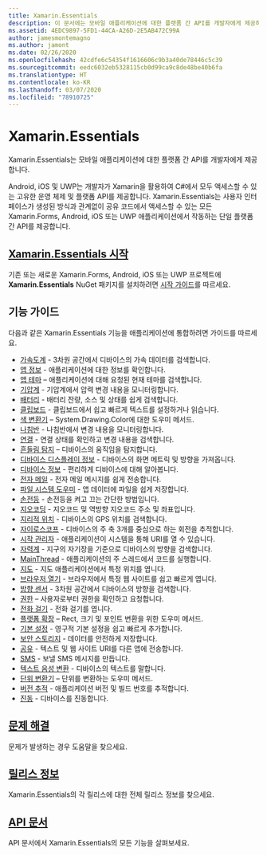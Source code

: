 ```yaml
---
title: Xamarin.Essentials
description: 이 문서에는 모바일 애플리케이션에 대한 플랫폼 간 API를 개발자에게 제공하는 Xamarin.Essentials를 설명하는 다양한 가이드에 대한 링크가 들어 있습니다.
ms.assetid: 4EDC9897-5FD1-44CA-A26D-2E5AB472C99A
author: jamesmontemagno
ms.author: jamont
ms.date: 02/26/2020
ms.openlocfilehash: 42cdfe6c54354f1616606c9b3a40de78446c5c39
ms.sourcegitcommit: eedc6032eb5328115cb0d99ca9c8de48be40b6fa
ms.translationtype: HT
ms.contentlocale: ko-KR
ms.lasthandoff: 03/07/2020
ms.locfileid: "78910725"
---
```

# <a name="xamarinessentials"></a>Xamarin.Essentials

Xamarin.Essentials는 모바일 애플리케이션에 대한 플랫폼 간 API를 개발자에게 제공합니다.

Android, iOS 및 UWP는 개발자가 Xamarin을 활용하여 C#에서 모두 액세스할 수 있는 고유한 운영 체제 및 플랫폼 API를 제공합니다. Xamarin.Essentials는 사용자 인터페이스가 생성된 방식과 관계없이 공유 코드에서 액세스할 수 있는 모든 Xamarin.Forms, Android, iOS 또는 UWP 애플리케이션에서 작동하는 단일 플랫폼 간 API를 제공합니다.

## <a name="get-started-with-xamarinessentials"></a>[Xamarin.Essentials 시작](get-started.md?context=xamarin/xamarin-forms)

기존 또는 새로운 Xamarin.Forms, Android, iOS 또는 UWP 프로젝트에 **Xamarin.Essentials** NuGet 패키지를 설치하려면 [시작 가이드](get-started.md)를 따르세요.

## <a name="feature-guides"></a>기능 가이드

다음과 같은 Xamarin.Essentials 기능을 애플리케이션에 통합하려면 가이드를 따르세요.

* [가속도계](accelerometer.md?context=xamarin/xamarin-forms) - 3차원 공간에서 디바이스의 가속 데이터를 검색합니다.
* [앱 정보](app-information.md?context=xamarin/xamarin-forms) - 애플리케이션에 대한 정보를 확인합니다.
* [앱 테마](app-theme.md?context=xamarin/xamarin-forms) – 애플리케이션에 대해 요청된 현재 테마를 검색합니다.
* [기압계](barometer.md?context=xamarin/xamarin-forms) - 기압계에서 압력 변경 내용을 모니터링합니다.
* [배터리](battery.md?context=xamarin/xamarin-forms) - 배터리 잔량, 소스 및 상태를 쉽게 검색합니다.
* [클립보드](clipboard.md?context=xamarin/xamarin-forms) - 클립보드에서 쉽고 빠르게 텍스트를 설정하거나 읽습니다.
* [색 변환기](color-converters.md?context=xamarin/xamarin-forms) – System.Drawing.Color에 대한 도우미 메서드.
* [나침반](compass.md?context=xamarin/xamarin-forms) - 나침반에서 변경 내용을 모니터링합니다.
* [연결](connectivity.md?context=xamarin/xamarin-forms) - 연결 상태를 확인하고 변경 내용을 검색합니다.
* [흔들림 탐지](detect-shake.md?context=xamarin/xamarin-forms) – 디바이스의 움직임을 탐지합니다.
* [디바이스 디스플레이 정보](device-display.md?context=xamarin/xamarin-forms) - 디바이스의 화면 메트릭 및 방향을 가져옵니다.
* [디바이스 정보](device-information.md?context=xamarin/xamarin-forms) - 편리하게 디바이스에 대해 알아봅니다.
* [전자 메일](email.md?context=xamarin/xamarin-forms) - 전자 메일 메시지를 쉽게 전송합니다.
* [파일 시스템 도우미](file-system-helpers.md?context=xamarin/xamarin-forms) - 앱 데이터에 파일을 쉽게 저장합니다.
* [손전등](flashlight.md?context=xamarin/xamarin-forms) - 손전등을 켜고 끄는 간단한 방법입니다.
* [지오코딩](geocoding.md?context=xamarin/xamarin-forms) - 지오코드 및 역방향 지오코드 주소 및 좌표입니다.
* [지리적 위치](geolocation.md?context=xamarin/xamarin-forms) - 디바이스의 GPS 위치를 검색합니다.
* [자이로스코프](gyroscope.md?context=xamarin/xamarin-forms) - 디바이스의 주 축 3개를 중심으로 하는 회전을 추적합니다.
* [시작 관리자](launcher.md?context=xamarin/xamarin-forms) - 애플리케이션이 시스템을 통해 URI를 열 수 있습니다.
* [자력계](magnetometer.md?context=xamarin/xamarin-forms) - 지구의 자기장을 기준으로 디바이스의 방향을 검색합니다.
* [MainThread](main-thread.md?content=xamarin/xamarin-forms) - 애플리케이션의 주 스레드에서 코드를 실행합니다.
* [지도](maps.md?content=xamarin/xamarin-forms) - 지도 애플리케이션에서 특정 위치를 엽니다.
* [브라우저 열기](open-browser.md?context=xamarin/xamarin-forms) - 브라우저에서 특정 웹 사이트를 쉽고 빠르게 엽니다.
* [방향 센서](orientation-sensor.md?context=xamarin/xamarin-forms) - 3차원 공간에서 디바이스의 방향을 검색합니다.
* [권한](permissions.md?context=xamarin/xamarin-forms) – 사용자로부터 권한을 확인하고 요청합니다.
* [전화 걸기](phone-dialer.md?context=xamarin/xamarin-forms) - 전화 걸기를 엽니다.
* [플랫폼 확장](platform-extensions.md?context=xamarin/xamarin-forms) – Rect, 크기 및 포인트 변환을 위한 도우미 메서드.
* [기본 설정](preferences.md?context=xamarin/xamarin-forms) - 영구적 기본 설정을 쉽고 빠르게 추가합니다.
* [보안 스토리지](secure-storage.md?context=xamarin/xamarin-forms) - 데이터를 안전하게 저장합니다.
* [공유](share.md?context=xamarin/xamarin-forms) - 텍스트 및 웹 사이트 URI를 다른 앱에 전송합니다.
* [SMS](sms.md?context=xamarin/xamarin-forms) - 보낼 SMS 메시지를 만듭니다.
* [텍스트 음성 변환](text-to-speech.md?context=xamarin/xamarin-forms) - 디바이스의 텍스트를 말합니다.
* [단위 변환기](unit-converters.md?context=xamarin/xamarin-forms) – 단위를 변환하는 도우미 메서드.
* [버전 추적](version-tracking.md?context=xamarin/xamarin-forms) - 애플리케이션 버전 및 빌드 번호를 추적합니다.
* [진동](vibrate.md?context=xamarin/xamarin-forms) - 디바이스를 진동합니다.

## <a name="troubleshooting"></a>[문제 해결](troubleshooting.md?context=xamarin/xamarin-forms)

문제가 발생하는 경우 도움말을 찾으세요.

## <a name="release-notes"></a>[릴리스 정보](https://docs.microsoft.com/xamarin/essentials/release-notes/)

Xamarin.Essentials의 각 릴리스에 대한 전체 릴리스 정보를 찾으세요.

## <a name="api-documentation"></a>[API 문서](xref:Xamarin.Essentials)

API 문서에서 Xamarin.Essentials의 모든 기능을 살펴보세요.
